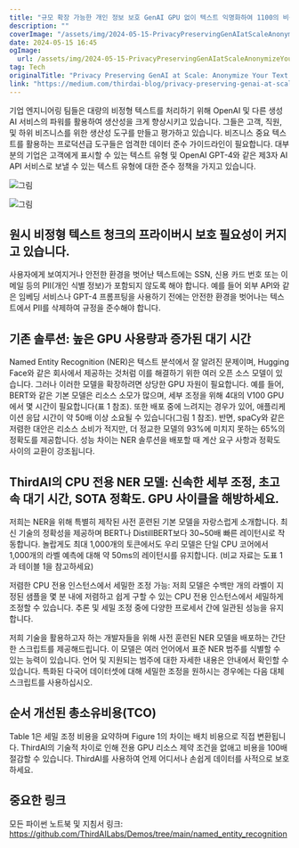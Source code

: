 ```yaml
---
title: "규모 확장 가능한 개인 정보 보호 GenAI GPU 없이 텍스트 익명화하여 1100의 비용으로"
description: ""
coverImage: "/assets/img/2024-05-15-PrivacyPreservingGenAIatScaleAnonymizeYourTextwithoutGPUsforahundredththecost_0.png"
date: 2024-05-15 16:45
ogImage: 
  url: /assets/img/2024-05-15-PrivacyPreservingGenAIatScaleAnonymizeYourTextwithoutGPUsforahundredththecost_0.png
tag: Tech
originalTitle: "Privacy Preserving GenAI at Scale: Anonymize Your Text without GPUs for a hundredth the cost."
link: "https://medium.com/thirdai-blog/privacy-preserving-genai-at-scale-anonymize-your-text-without-gpus-for-a-hundredth-the-cost-81d643a9d5fb"
---
```



기업 엔지니어링 팀들은 대량의 비정형 텍스트를 처리하기 위해 OpenAI 및 다른 생성 AI 서비스의 파워를 활용하여 생산성을 크게 향상시키고 있습니다. 그들은 고객, 직원, 및 하위 비즈니스를 위한 생산성 도구를 만들고 평가하고 있습니다. 비즈니스 중요 텍스트를 활용하는 프로덕션급 도구들은 엄격한 데이터 준수 가이드라인이 필요합니다. 대부분의 기업은 고객에게 표시할 수 있는 텍스트 유형 및 OpenAI GPT-4와 같은 제3자 AI API 서비스로 보낼 수 있는 텍스트 유형에 대한 준수 정책을 가지고 있습니다.

![그림](/assets/img/2024-05-15-PrivacyPreservingGenAIatScaleAnonymizeYourTextwithoutGPUsforahundredththecost_0.png)

![그림](/assets/img/2024-05-15-PrivacyPreservingGenAIatScaleAnonymizeYourTextwithoutGPUsforahundredththecost_1.png)

## 원시 비정형 텍스트 청크의 프라이버시 보호 필요성이 커지고 있습니다.



사용자에게 보여지거나 안전한 환경을 벗어난 텍스트에는 SSN, 신용 카드 번호 또는 이메일 등의 PII(개인 식별 정보)가 포함되지 않도록 해야 합니다. 예를 들어 외부 API와 같은 임베딩 서비스나 GPT-4 프롬프팅을 사용하기 전에는 안전한 환경을 벗어나는 텍스트에서 PII를 삭제하여 규정을 준수해야 합니다.

## 기존 솔루션: 높은 GPU 사용량과 증가된 대기 시간

Named Entity Recognition (NER)은 텍스트 분석에서 잘 알려진 문제이며, Hugging Face와 같은 회사에서 제공하는 것처럼 이를 해결하기 위한 여러 오픈 소스 모델이 있습니다. 그러나 이러한 모델을 확장하려면 상당한 GPU 자원이 필요합니다. 예를 들어, BERT와 같은 기본 모델은 리소스 소모가 많으며, 세부 조정을 위해 4대의 V100 GPU에서 몇 시간이 필요합니다(표 1 참조). 또한 배포 중에 느려지는 경우가 있어, 애플리케이션 응답 시간이 약 50배 이상 소요될 수 있습니다(그림 1 참조). 반면, spaCy와 같은 저렴한 대안은 리소스 소비가 적지만, 더 정교한 모델의 93%에 미치지 못하는 65%의 정확도를 제공합니다. 성능 차이는 NER 솔루션을 배포할 때 계산 요구 사항과 정확도 사이의 교환이 강조됩니다.

## ThirdAI의 CPU 전용 NER 모델: 신속한 세부 조정, 초고속 대기 시간, SOTA 정확도. GPU 사이클을 해방하세요.



저희는 NER을 위해 특별히 제작된 사전 훈련된 기본 모델을 자랑스럽게 소개합니다. 최신 기술의 정확성을 제공하며 BERT나 DistillBERT보다 30~50배 빠른 레이턴시로 작동합니다. 놀랍게도 최대 1,000개의 토큰에서도 우리 모델은 단일 CPU 코어에서 1,000개의 라벨 예측에 대해 약 50ms의 레이턴시를 유지합니다. (비교 자료는 도표 1과 테이블 1을 참고하세요)

저렴한 CPU 전용 인스턴스에서 세밀한 조정 가능: 저희 모델은 수백만 개의 라벨이 지정된 샘플을 몇 분 내에 저렴하고 쉽게 구할 수 있는 CPU 전용 인스턴스에서 세밀하게 조정할 수 있습니다. 추론 및 세밀 조정 중에 다양한 프로세서 간에 일관된 성능을 유지합니다.

저희 기술을 활용하고자 하는 개발자들을 위해 사전 훈련된 NER 모델을 배포하는 간단한 스크립트를 제공해드립니다. 이 모델은 여러 언어에서 표준 NER 범주를 식별할 수 있는 능력이 있습니다. 언어 및 지원되는 범주에 대한 자세한 내용은 안내에서 확인할 수 있습니다. 특화된 다국어 데이터셋에 대해 세밀한 조정을 원하시는 경우에는 다음 대체 스크립트를 사용하십시오.

## 순서 개선된 총소유비용(TCO)



Table 1은 세밀 조정 비용을 요약하며 Figure 1의 차이는 배치 비용으로 직접 변환됩니다. ThirdAI의 기술적 차이로 인해 전용 GPU 리소스 제약 조건을 없애고 비용을 100배 절감할 수 있습니다. ThirdAI를 사용하여 언제 어디서나 손쉽게 데이터를 사적으로 보호하세요.

## 중요한 링크

모든 파이썬 노트북 및 지침서 링크: https://github.com/ThirdAILabs/Demos/tree/main/named_entity_recognition
